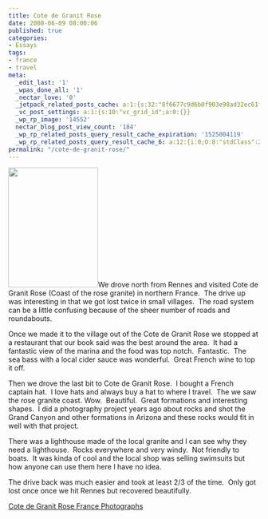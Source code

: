 ```yaml
---
title: Cote de Granit Rose
date: 2008-06-09 08:00:06
published: true
categories:
- Essays
tags:
- france
- travel
meta:
  _edit_last: '1'
  _wpas_done_all: '1'
  _nectar_love: '0'
  _jetpack_related_posts_cache: a:1:{s:32:"8f6677c9d6b0f903e98ad32ec61f8deb";a:2:{s:7:"expires";i:1490126735;s:7:"payload";a:3:{i:0;a:1:{s:2:"id";i:4415;}i:1;a:1:{s:2:"id";i:4410;}i:2;a:1:{s:2:"id";i:788;}}}}
  _vc_post_settings: a:1:{s:10:"vc_grid_id";a:0:{}}
  _wp_rp_image: '14552'
  nectar_blog_post_view_count: '184'
  _wp_rp_related_posts_query_result_cache_expiration: '1525004119'
  _wp_rp_related_posts_query_result_cache_6: a:12:{i:0;O:8:"stdClass":2:{s:7:"post_id";s:4:"4408";s:5:"score";s:18:"104.52802042606352";}i:1;O:8:"stdClass":2:{s:7:"post_id";s:4:"4406";s:5:"score";s:17:"86.99735302756869";}i:2;O:8:"stdClass":2:{s:7:"post_id";s:4:"4405";s:5:"score";s:17:"86.99735302756869";}i:3;O:8:"stdClass":2:{s:7:"post_id";s:4:"4411";s:5:"score";s:17:"86.73029024233361";}i:4;O:8:"stdClass":2:{s:7:"post_id";s:4:"4410";s:5:"score";s:17:"86.28400313970519";}i:5;O:8:"stdClass":2:{s:7:"post_id";s:4:"4407";s:5:"score";s:17:"84.45142167595688";}i:6;O:8:"stdClass":2:{s:7:"post_id";s:4:"4409";s:5:"score";s:17:"77.74181299177201";}i:7;O:8:"stdClass":2:{s:7:"post_id";s:3:"193";s:5:"score";s:17:"77.74181299177201";}i:8;O:8:"stdClass":2:{s:7:"post_id";s:4:"4417";s:5:"score";s:17:"55.79365123008962";}i:9;O:8:"stdClass":2:{s:7:"post_id";s:3:"788";s:5:"score";s:17:"52.89421885521228";}i:10;O:8:"stdClass":2:{s:7:"post_id";s:4:"4413";s:5:"score";s:17:"44.35202870727908";}i:11;O:8:"stdClass":2:{s:7:"post_id";s:4:"4412";s:5:"score";s:17:"44.35202870727908";}}
permalink: "/cote-de-granit-rose/"
---
```

<div>
<p><a href="http://flickr.com/photos/eaglechris/sets/72157606056781746/"><img class="alignright" src="{{ site.baseurl }}/posts/2008/06/2651582267_94549b31ae_m.jpg" alt="" width="180" height="240" /></a>We drove north from Rennes and visited Cote de Granit Rose (Coast of the rose granite) in northern France.  The drive up was interesting in that we got lost twice in small villages.  The road system can be a little confusing because of the sheer number of roads and roundabouts.

Once we made it to the village out of the Cote de Granit Rose we stopped at a restaurant that our book said was the best around the area.  It had a fantastic view of the marina and the food was top notch.  Fantastic.  The sea bass with a local cider sauce was wonderful.  Great French wine to top it off.

Then we drove the last bit to Cote de Granit Rose.  I bought a French captain hat.  I love hats and always buy a hat to where I travel.  The we saw the rose granite coast. Wow.  Beautiful.  Great formations and interesting shapes.  I did a photography project years ago about rocks and shot the Grand Canyon and other formations in Arizona and these rocks would fit in well with that project.

There was a lighthouse made of the local granite and I can see why they need a lighthouse.  Rocks everywhere and very windy.  Not friendly to boats.  It was kinda of cool and the local shop was selling swimsuits but how anyone can use them here I have no idea.

The drive back was much easier and took at least 2/3 of the time.  Only got lost once once we hit Rennes but recovered beautifully.

<a href="http://flickr.com/photos/eaglechris/sets/72157606056781746/">Cote de Granit Rose France Photographs</a></p>
</div>
